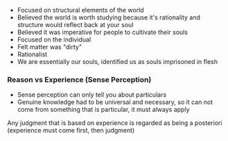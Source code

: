 - Focused on structural elements of the world
- Believed the world is worth studying because it's rationality and structure would reflect back at your soul
- Believed it was imperative for people to cultivate their souls
- Focused on the individual
- Felt matter was "dirty"
- Rationalist
- We are essentially our souls, identified us as souls imprisoned in flesh

### Reason vs Experience (Sense Perception)
- Sense perception can only tell you about particulars 
- Genuine knowledge had to be universal and necessary, so it can not come from something that is particular, it must always apply

Any judgment that is based on experience is regarded as being a posteriori (experience must come first, then judgment) 

